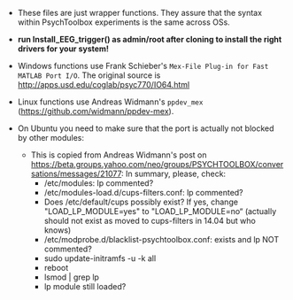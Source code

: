 * These files are just wrapper functions. They assure that the syntax within PsychToolbox experiments is the same across OSs.
* __run Install_EEG_trigger() as admin/root after cloning to install the right drivers for your system!__

* Windows functions use Frank Schieber's `Mex-File Plug-in for Fast MATLAB Port I/O`. The original source is http://apps.usd.edu/coglab/psyc770/IO64.html
* Linux functions use Andreas Widmann's `ppdev_mex` (https://github.com/widmann/ppdev-mex).
* On Ubuntu you need to make sure that the port is actually not blocked by other modules:
    * This is copied from Andreas Widmann's post on https://beta.groups.yahoo.com/neo/groups/PSYCHTOOLBOX/conversations/messages/21077:
        In summary, please, check:
        * /etc/modules: lp commented?
        * /etc/modules-load.d/cups-filters.conf: lp commented?
        * Does /etc/default/cups possibly exist? If yes, change "LOAD_LP_MODULE=yes" to "LOAD_LP_MODULE=no“ (actually should not exist as moved to cups-filters in 14.04 but who knows)
        * /etc/modprobe.d/blacklist-psychtoolbox.conf: exists and lp NOT commented?
        * sudo update-initramfs -u -k all
        * reboot
        * lsmod | grep lp
        * lp module still loaded?
